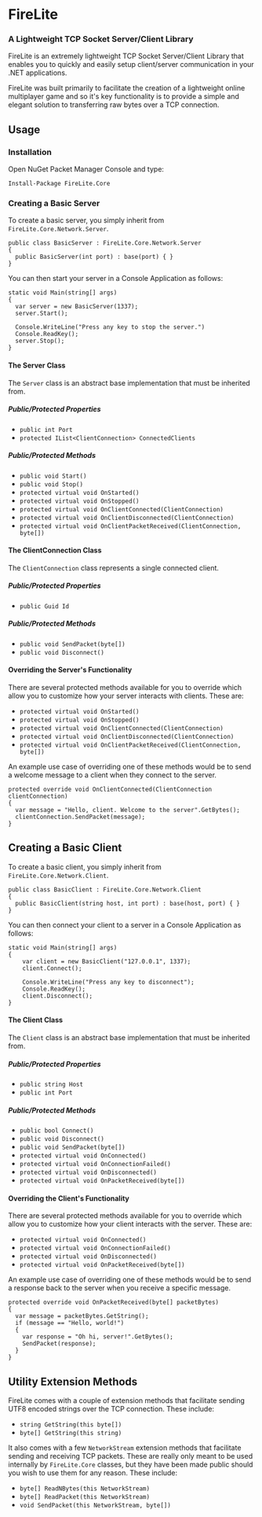 # FireLite
### A Lightweight TCP Socket Server/Client Library
FireLite is an extremely lightweight TCP Socket Server/Client Library that enables you to quickly and easily setup client/server communication in your .NET applications.

FireLite was built primarily to facilitate the creation of a lightweight online multiplayer game and so it's key functionality is to provide a simple and elegant solution to transferring raw bytes over a TCP connection.

## Usage
### Installation
Open NuGet Packet Manager Console and type:
```
Install-Package FireLite.Core
```

### Creating a Basic Server
To create a basic server, you simply inherit from `FireLite.Core.Network.Server`.

```
public class BasicServer : FireLite.Core.Network.Server
{
  public BasicServer(int port) : base(port) { }
}
```

You can then start your server in a Console Application as follows:

```
static void Main(string[] args)
{
  var server = new BasicServer(1337);
  server.Start();

  Console.WriteLine("Press any key to stop the server.")
  Console.ReadKey();
  server.Stop();
}
```

#### The Server Class
The `Server` class is an abstract base implementation that must be inherited from.

##### Public/Protected Properties

* `public int Port`
* `protected IList<ClientConnection> ConnectedClients`

##### Public/Protected Methods

* `public void Start()`
* `public void Stop()`
* `protected virtual void OnStarted()`
* `protected virtual void OnStopped()`
* `protected virtual void OnClientConnected(ClientConnection)`
* `protected virtual void OnClientDisconnected(ClientConnection)`
* `protected virtual void OnClientPacketReceived(ClientConnection, byte[])`

#### The ClientConnection Class
The `ClientConnection` class represents a single connected client.

##### Public/Protected Properties
* `public Guid Id`

##### Public/Protected Methods

* `public void SendPacket(byte[])`
* `public void Disconnect()`

#### Overriding the Server's Functionality
There are several protected methods available for you to override which allow you to customize how your server interacts with clients. These are:

* `protected virtual void OnStarted()`
* `protected virtual void OnStopped()`
* `protected virtual void OnClientConnected(ClientConnection)`
* `protected virtual void OnClientDisconnected(ClientConnection)`
* `protected virtual void OnClientPacketReceived(ClientConnection, byte[])`

An example use case of overriding one of these methods would be to send a welcome message to a client when they connect to the server.

```
protected override void OnClientConnected(ClientConnection clientConnection)
{
  var message = "Hello, client. Welcome to the server".GetBytes();
  clientConnection.SendPacket(message);
}
```

## Creating a Basic Client
To create a basic client, you simply inherit from `FireLite.Core.Network.Client`.

```
public class BasicClient : FireLite.Core.Network.Client
{
  public BasicClient(string host, int port) : base(host, port) { }
}
```

You can then connect your client to a server in a Console Application as follows:

```
static void Main(string[] args)
{
    var client = new BasicClient("127.0.0.1", 1337);
    client.Connect();

    Console.WriteLine("Press any key to disconnect");
    Console.ReadKey();
    client.Disconnect();
}
```

#### The Client Class
The `Client` class is an abstract base implementation that must be inherited from.

##### Public/Protected Properties
* `public string Host`
* `public int Port`

##### Public/Protected Methods
* `public bool Connect()`
* `public void Disconnect()`
* `public void SendPacket(byte[])`
* `protected virtual void OnConnected()`
* `protected virtual void OnConnectionFailed()`
* `protected virtual void OnDisconnected()`
* `protected virtual void OnPacketReceived(byte[])`

#### Overriding the Client's Functionality
There are several protected methods available for you to override which allow you to customize how your client interacts with the server. These are:

* `protected virtual void OnConnected()`
* `protected virtual void OnConnectionFailed()`
* `protected virtual void OnDisconnected()`
* `protected virtual void OnPacketReceived(byte[])`

An example use case of overriding one of these methods would be to send a response back to the server when you receive a specific message.

```
protected override void OnPacketReceived(byte[] packetBytes)
{
  var message = packetBytes.GetString();
  if (message == "Hello, world!")
  {
    var response = "Oh hi, server!".GetBytes();
    SendPacket(response);
  }
}
```

## Utility Extension Methods
FireLite comes with a couple of extension methods that facilitate sending UTF8 encoded strings over the TCP connection. These include:

* `string GetString(this byte[])`
* `byte[] GetString(this string)`

It also comes with a few `NetworkStream` extension methods that facilitate sending and receiving TCP packets. These are really only meant to be used internally by `FireLite.Core` classes, but they have been made public should you wish to use them for any reason. These include:

* `byte[] ReadNBytes(this NetworkStream)`
* `byte[] ReadPacket(this NetworkStream)`
* `void SendPacket(this NetworkStream, byte[])`
